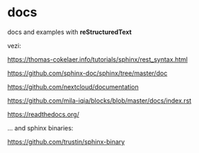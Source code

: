 docs
====

docs and examples with **reStructuredText**

vezi:

https://thomas-cokelaer.info/tutorials/sphinx/rest_syntax.html

https://github.com/sphinx-doc/sphinx/tree/master/doc

https://github.com/nextcloud/documentation

https://github.com/mila-iqia/blocks/blob/master/docs/index.rst

https://readthedocs.org/

... and sphinx binaries:

https://github.com/trustin/sphinx-binary
